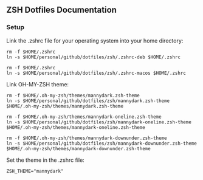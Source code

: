 ## ZSH Dotfiles Documentation

### Setup
Link the .zshrc file for your operating system into your home directory:
```shell
rm -f $HOME/.zshrc
ln -s $HOME/personal/github/dotfiles/zsh/.zshrc-deb $HOME/.zshrc

rm -f $HOME/.zshrc
ln -s $HOME/personal/github/dotfiles/zsh/.zshrc-macos $HOME/.zshrc
```

Link OH-MY-ZSH theme:
```shell
rm -f $HOME/.oh-my-zsh/themes/mannydark.zsh-theme
ln -s $HOME/personal/github/dotfiles/zsh/mannydark.zsh-theme $HOME/.oh-my-zsh/themes/mannydark.zsh-theme

rm -f $HOME/.oh-my-zsh/themes/mannydark-oneline.zsh-theme
ln -s $HOME/personal/github/dotfiles/zsh/mannydark-oneline.zsh-theme $HOME/.oh-my-zsh/themes/mannydark-oneline.zsh-theme

rm -f $HOME/.oh-my-zsh/themes/mannydark-downunder.zsh-theme
ln -s $HOME/personal/github/dotfiles/zsh/mannydark-downunder.zsh-theme $HOME/.oh-my-zsh/themes/mannydark-downunder.zsh-theme
```
Set the theme in the .zshrc file:
```shell
ZSH_THEME="mannydark"
```

